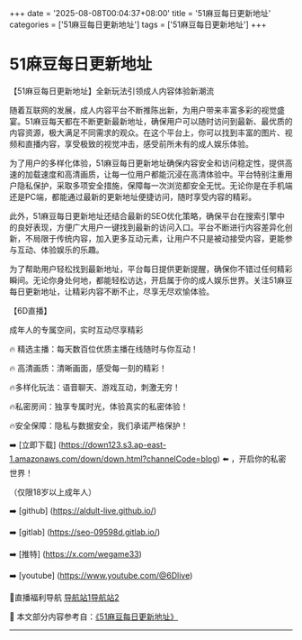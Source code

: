 +++
date = '2025-08-08T00:04:37+08:00'
title = '51麻豆每日更新地址'
categories = ['51麻豆每日更新地址']
tags = ['51麻豆每日更新地址']
+++

# 51麻豆每日更新地址

【51麻豆每日更新地址】全新玩法引领成人内容体验新潮流

随着互联网的发展，成人内容平台不断推陈出新，为用户带来丰富多彩的视觉盛宴。51麻豆每天都在不断更新最新地址，确保用户可以随时访问到最新、最优质的内容资源，极大满足不同需求的观众。在这个平台上，你可以找到丰富的图片、视频和直播内容，享受极致的视觉冲击，感受前所未有的成人娱乐体验。

为了用户的多样化体验，51麻豆每日更新地址确保内容安全和访问稳定性，提供高速的加载速度和高清画质，让每一位用户都能沉浸在高清体验中。平台特别注重用户隐私保护，采取多项安全措施，保障每一次浏览都安全无忧。无论你是在手机端还是PC端，都能通过最新的更新地址便捷访问，随时享受内容的精彩。

此外，51麻豆每日更新地址还结合最新的SEO优化策略，确保平台在搜索引擎中的良好表现，方便广大用户一键找到最新的访问入口。平台不断进行内容差异化创新，不局限于传统内容，加入更多互动元素，让用户不只是被动接受内容，更能参与互动、体验娱乐的乐趣。

为了帮助用户轻松找到最新地址，平台每日提供更新提醒，确保你不错过任何精彩瞬间。无论你身处何地，都能轻松访达，开启属于你的成人娱乐世界。关注51麻豆每日更新地址，让精彩内容不断不止，尽享无尽欢愉体验。

【6D直播】

成年人的专属空间，实时互动尽享精彩

🔥 精选主播：每天数百位优质主播在线随时与你互动！

🔥 高清画质：清晰画面，感受每一刻的精彩！

🔥多样化玩法：语音聊天、游戏互动，刺激无穷！

🔥私密房间：独享专属时光，体验真实的私密体验！

🔥安全保障：隐私与数据安全，我们承诺严格保护！

➡️ [立即下载] (https://down123.s3.ap-east-1.amazonaws.com/down/down.html?channelCode=blog) ⬅️ ，开启你的私密世界！

 （仅限18岁以上成年人）

➡️ [github] (https://aldult-live.github.io/)

➡️ [gitlab] (https://seo-09598d.gitlab.io/)

➡️ [推特] (https://x.com/wegame33)

➡️ [youtube] (https://www.youtube.com/@6Dlive)

🔞直播福利导航   [导航站1](https://webstack-86085a.gitlab.io/)[导航站2](https://onlygit123-2.github.io/)


📘 本文部分内容参考自：[《51麻豆每日更新地址》](https://github.com/fqsq25/fq)

---
